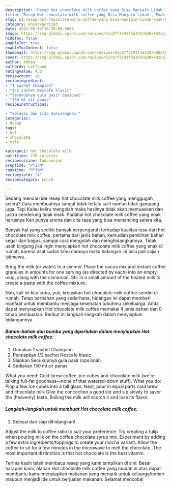 ```yaml
---
description: "Resep Hot chocolate milk coffee yang Bisa Manjain Lidah , Enak Banget"
title: "Resep Hot chocolate milk coffee yang Bisa Manjain Lidah , Enak Banget"
slug: 61-resep-hot-chocolate-milk-coffee-yang-bisa-manjain-lidah-enak-banget
category: Uncategorized
date: 2022-05-14T16:50:08.586Z
image: https://img-global.cpcdn.com/recipes/61c87f3191f3e3d4/680x482cq70/hot-chocolate-milk-coffee-foto-resep-utama.jpg
hideToc: false
enableToc: true
enableTocContent: false
thumbnail: https://img-global.cpcdn.com/recipes/61c87f3191f3e3d4/680x482cq70/hot-chocolate-milk-coffee-foto-resep-utama.jpg
cover: https://img-global.cpcdn.com/recipes/61c87f3191f3e3d4/680x482cq70/hot-chocolate-milk-coffee-foto-resep-utama.jpg
author: Admin
authorAv: notfound
ratingvalue: 4.6
reviewcount: 10
recipeingredient:
- "1 sachet Champion"
- "1/2 sachet Nescafe klasic"
- "Secukupnya gula pasir opsional"
- "150 ml air panas"
recipeinstructions:

- "Selesai dan siap dihidangkan!"
categories:
- Resep
tags:
- hot
- chocolate
- milk

katakunci: hot chocolate milk 
nutrition: 278 calories
recipecuisine: Indonesian
preptime: "PT17M"
cooktime: "PT39M"
recipeyield: "4"
recipecategory: Lunch

---
```



Sedang mencari ide resep hot chocolate milk coffee yang menggugah selera? Cara membuatnya sangat tidak terlalu sulit namun tidak gampang juga. Tapi Kalau keliru mengolah maka hasilnya tidak akan memuaskan dan justru cenderung tidak enak. Padahal hot chocolate milk coffee yang enak harusnya Kan punya aroma dan cita rasa yang bisa memancing selera kita.


Banyak hal yang sedikit banyak berpengaruh terhadap kualitas rasa dari hot chocolate milk coffee, pertama dari jenis bahan, kemudian pemilihan bahan segar dan bagus, sampai cara mengolah dan menghidangkannya. Tidak usah bingung jika ingin menyiapkan hot chocolate milk coffee yang enak di rumah, karena asal sudah tahu caranya maka hidangan ini bisa jadi sajian istimewa.

Bring the milk (or water) to a simmer. Place the cocoa mix and instant coffee granules in amounts for one serving (as directed by each) into an empty mug, along with the cinnamon. Stir in a small amount of the heated milk to create a paste with the coffee mixture.


Nah, kali ini kita coba, yuk, kreasikan hot chocolate milk coffee sendiri di rumah. Tetap berbahan yang sederhana, hidangan ini dapat memberi manfaat untuk membantu menjaga kesehatan tubuhmu sekeluarga. Anda dapat menyiapkan Hot chocolate milk coffee memakai 4 jenis bahan dan 0 tahap pembuatan. Berikut ini langkah-langkah dalam menyiapkan hidangannya.

<!--inarticleads1-->

##### Bahan-bahan dan bumbu yang diperlukan dalam menyiapkan Hot chocolate milk coffee:

1. Gunakan 1 sachet Champion
1. Persiapkan 1/2 sachet Nescafe klasic
1. Siapkan Secukupnya gula pasir (opsional)
1. Sediakan 150 ml air panas


What you need: Cold-brew coffee, ice cubes and chocolate milk (we&#39;re talking full-fat goodness—none of that watered-down stuff). What you do: Plop a few ice cubes into a tall glass. Next, pour in equal parts cold brew and chocolate milk Give the concoction a good stir and sip slowly to savor the (heavenly) taste. Boiling the milk will scorch it and lose its flavor. 

<!--inarticleads2-->

##### Langkah-langkah untuk membuat Hot chocolate milk coffee:


1. Selesai dan siap dihidangkan!

Adjust the milk to coffee ratio to suit your preference. Try creating a tulip when pouring milk on the coffee chocolate syrup mix. Experiment by adding a few extra ingredients/toppings to create your mocha variant. Allow the coffee to sit for a few minutes in the microwave to melt the chocolate. The most important distinction is that hot chocolate is the best vitamin. 

Terima kasih telah membaca resep yang kami tampilkan di sini. Besar harapan kami, olahan Hot chocolate milk coffee yang mudah di atas dapat membantu kamu menyiapkan makanan yang menarik untuk keluarga/teman maupun menjadi ide untuk berjualan makanan. Selamat mencoba!
